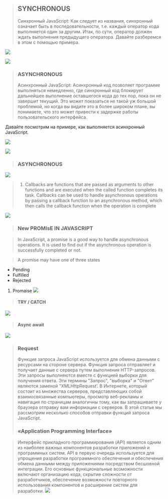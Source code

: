 > ## SYNCHRONOUS
 >Синхронный JavaScript: Как следует из названия, синхронный означает быть в последовательности, т.е. каждый оператор кода выполняется один за другим. Итак, по сути, оператор должен ждать выполнения предыдущего оператора.
Давайте разберемся в этом с помощью примера.

![](Screenshot_1.png)

![](Screenshot_2.png)

> ### ASYNCHRONOUS
 >Асинхронный JavaScript: Асинхронный код позволяет программе выполняться немедленно, где синхронный код блокирует дальнейшее выполнение оставшегося кода до тех пор, пока он не завершит текущий. Это может показаться не такой уж большой проблемой, но когда вы видите это в более широком плане, вы понимаете, что это может привести к задержке работы пользовательского интерфейса.

Давайте посмотрим на примере, как выполняется асинхронный JavaScript.

![](/Screenshot_3.png)

![](/Screenshot_4.png)
 
> ### ASYNCHRONOUS

![](/Screenshot_5.png)

> 1. Callbacks are functions that are passed as arguments to other functions and are executed when the called
function completes its task. Callbacks can be used to handle asynchronous operations by passing a callback
function to an asynchronous method, which then calls the callback function when the operation is complete

![](/Screenshot_6.png)

> ### New PROMIsE IN JAVASCRIPT

 >In JavaScript, a promise is a good way to handle asynchronous operations. It is used to 
find out if the asynchronous operation is successfully completed or not.

 >  A promise may have one of three states
* Pending
* Fulfilled
* Rejected

1. Promaise
 ![](/Screenshot_7.png)

> #### TRY / CATCH

![](/Screenshot_8.png)

> #### Async await
![](/Screenshot_9.png)
> ### Request
 > Функция запроса JavaScript используется для обмена данными с ресурсами на стороне сервера. Функция запроса отправляет и получает данные с сервера путем выполнения HTTP-запросов. Эти запросы выполняются вместе с функцией выборки для получения ответа. Эти термины "Запрос", "выборка" и "Ответ" являются заменой "XMLHttpRequest’. В Интернете, который состоит из множества серверов, представляющих собой взаимосвязанные компьютеры, просмотр веб-рекламы и навигация по страницам аналогичны тому, как вы запрашиваете у браузера отправку вам информации с серверов. В этой статье мы рассмотрим несколько способов отправки функций запроса JavaScript.
> ### «Application Programming Interface»

 > Интерфейс прикладного программирования (API) является одним из наиболее важных компонентов разработки приложений и программных систем. API в первую очередь используется для упрощения разработки программного обеспечения и обеспечения обмена данными между приложениями посредством бесшовной интеграции. Его основные функциональные возможности включают организацию кода, скрытие сложности от разработчиков, обеспечение возможности повторного использования компонентов и расширение систем для разработки.
 ![](/Screenshot_10.png)
